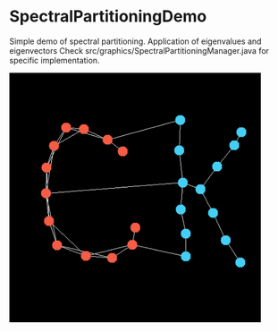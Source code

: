 # SpectralPartitioningDemo

Simple demo of spectral partitioning. Application of eigenvalues and eigenvectors
Check src/graphics/SpectralPartitioningManager.java for specific implementation.

<img align="center" src="images/CKDemoImage.PNG" width="450">
